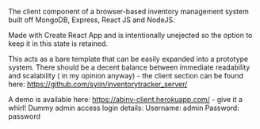The client component of a browser-based inventory management system built off MongoDB, Express, React JS and NodeJS. 

Made with Create React App and is intentionally unejected so the option to keep it in this state is retained. 

This acts as a bare template that can be easily expanded into a prototype system. There should be a decent balance between immediate readability and scalability ( in my opinion anyway) - the client section can be found here: https://github.com/syiin/inventorytracker_server/

A demo is available here: https://abinv-client.herokuapp.com/ - give it a whirl!
Dummy admin access login details: 
Username: admin
Password: password
